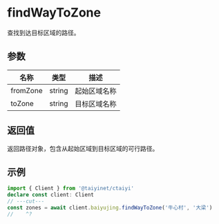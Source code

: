 # findWayToZone

查找到达目标区域的路径。

## 参数

| 名称 | 类型 | 描述 |
|------|------|------|
| fromZone | string | 起始区域名称 |
| toZone | string | 目标区域名称 |

## 返回值

返回路径对象，包含从起始区域到目标区域的可行路径。

## 示例

```ts twoslash
import { Client } from '@taiyinet/ctaiyi'
declare const client: Client
// ---cut---
const zones = await client.baiyujing.findWayToZone('牛心村', '大梁')
//    ^?
```
